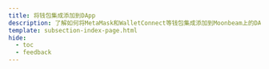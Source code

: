 ```yaml
---
title: 将钱包集成添加到DApp
description: 了解如何将MetaMask和WalletConnect等钱包集成添加到Moonbeam上的DApp，以便用户可以自动连接到他们的钱包。
template: subsection-index-page.html
hide:
  - toc
  - feedback
---
```

